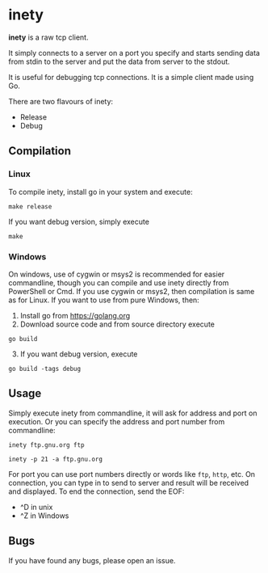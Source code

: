 # inety
**inety** is a raw tcp client.

It simply connects to a server on a port you specify and starts sending data from stdin to the server and put the data from server to the stdout.

It is useful for debugging tcp connections. It is a simple client made using Go.

There are two flavours of inety:
- Release 
- Debug

## Compilation

### Linux
To compile inety, install go in your system and execute:
```
make release
```
If you want debug version, simply execute
```
make
```

### Windows
On windows, use of cygwin or msys2 is recommended for easier commandline, though you can compile and use inety directly from PowerShell or Cmd. If you use cygwin or msys2, then compilation is same as for Linux. If you want to use from pure Windows, then:
1. Install go from https://golang.org
2. Download source code and from source directory execute
```
go build
```
3. If you want debug version, execute
```
go build -tags debug
```

## Usage
Simply execute inety from commandline, it will ask for address and port on execution.
Or you can specify the address and port number from commandline:
```
inety ftp.gnu.org ftp
```
```
inety -p 21 -a ftp.gnu.org
```

For port you can use port numbers directly or words like `ftp`, `http`, etc. 
On connection, you can type in to send to server and result will be received and displayed.
To end the connection, send the EOF: 
- ^D in unix
- ^Z in Windows

## Bugs
If you have found any bugs, please open an issue.
